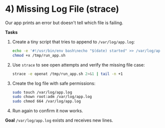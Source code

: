 # 4) Missing Log File (strace)

Our app prints an error but doesn't tell which file is failing.

**Tasks**
1. Create a tiny script that tries to append to `/var/log/app.log`:
   ```bash
   echo -e '#!/usr/bin/env bash\necho "$(date) started" >> /var/log/app.log' | tee /tmp/run_app.sh
   chmod +x /tmp/run_app.sh
   ```
2. Use `strace` to see open attempts and verify the missing file case:
   ```bash
   strace -e openat /tmp/run_app.sh 2>&1 | tail -n +1
   ```
3. Create the log file with safe permissions:
   ```bash
   sudo touch /var/log/app.log
   sudo chown root:adm /var/log/app.log
   sudo chmod 664 /var/log/app.log
   ```
4. Run again to confirm it now works.

**Goal**
`/var/log/app.log` exists and receives new lines.
